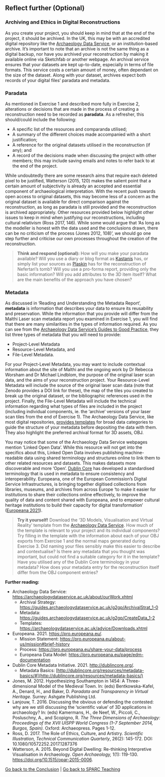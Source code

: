 ﻿## Reflect further (Optional)
### Archiving and Ethics in Digital Reconstructions
As you create your project, you should keep in mind that at the end of the project, it should be archived. In the UK, this may be with an accredited digital repository like the [Archaeology Data Service](https://archaeologydataservice.ac.uk/advice/guidelinesForDepositors.xhtml), or an institution-based archive. It’s important to note that an archive is not the same thing as a digital backup, nor have you archived your reconstruction by making it available online via Sketchfab or another webpage. An archival service ensures that your datasets are kept up-to-date, especially in terms of file formats. This service costs a certain amount of money, often dependant on the size of the dataset. Along with your dataset, archives expect both records of your digital files’ paradata and metadata. 
### Paradata
As mentioned in Exercise 1 and described more fully in Exercise 2, alterations or decisions that are made in the process of creating a reconstruction need to be recorded as **paradata**. As a refresher, this should/could include the following:

- A specific list of the resources and comparanda utilised; 
- A summary of the different choices made accompanied with a short justification; 
- A reference for the original datasets utilised in the reconstruction (if any); and
- A record of the decisions made when discussing the project with other members; this may include saving emails and notes to refer back to at the end of the project. 

While undoubtedly there are some research aims that require each deleted pixel to be justified, Watterson (2015, 120) makes the salient point that a certain amount of subjectivity is already an accepted and essential component of archaeological interpretation. With the recent push towards open access to original datasets, this may become less of a concern as the original dataset is available for direct comparison against the reconstruction, as long as paradata is still provided and the reconstruction is archived appropriately. Other resources provided below highlight other issues to keep in mind when justifying our reconstructions, including cultural relativism (Ross 2017, 146). While some would argue that ‘As long as the modeller is honest with the data used and the conclusions drawn, there can be no criticism of the process (Jones 2012, 108)’, we should go one step further and criticise our own processes throughout the creation of the reconstruction.  

>**Think and respond (optional):** How will you make your paradata available? Will you use a diary or blog format as [Kastanis](https://lazphdlog.tumblr.com/post/97204874734/rebuilding-the-rose-theatre-experiences-assumptions) has, or simply list your sources as [Plaskin](https://www.nefertaritomb.com/sources) has for the reconstruction of Nefertari’s tomb? Will you use a pro-forma report, providing only the basic information? Will you add attributes to the 3D item itself? What are the main benefits of the approach you have chosen?
### Metadata 
As discussed in ‘Reading and Understanding the Metadata Report’, **metadata** is information that describes your data to ensure its reusability and preservation. While the information that you provide will differ from the Malthi Laser scan metadata report you examined in Exercise 1, you will find that there are many similarities in the types of information required. As you can see from the [Archaeology Data Service’s Guides to Good Practice](https://guides.archaeologydataservice.ac.uk/g2gp/CreateData_1-2), they list three types of metadata that you will need to provide:

- Project-Level Metadata
- Resource-Level Metadata, and
- File-Level Metadata.

For your Project-Level Metadata, you may want to include contextual information about the site of Malthi and the ongoing work by Dr Rebecca Worsham and Dr Michael Lindblom, the purpose of the original laser scan data, and the aims of your reconstruction project. Your Resource-Level Metadata will include the source of the original laser scan data (note that Zenodo provides a DOI link for these), the map of the tiles you created to break up the original dataset, or the bibliographic references used in the project. Finally, the File-Level Metadata will include the technical information regarding what types of files are included in the project (including individual components, ie. the ‘archive’ versions of your laser scan tiles from the end of Exercise 1). The Archaeology Data Service, like most digital repositories, [provides templates](https://archaeologydataservice.ac.uk/advice/Downloads.xhtml) for broad data categories to guide the structure of your metadata before depositing the data with them. They also highlight the preferred archival format for 3D assets, OBJ.

You may notice that some of the Archaeology Data Service webpages mention ‘Linked Open Data’. While this resource will not get into the specifics about this, Linked Open Data involves publishing machine-readable data using shared terminology and structures online to link them to other related resources and datasets. This makes datasets more discoverable and more ‘Open’. [Dublin Core](http://dublincore.org/resources/metadata-basics/) has developed a standardised terminology that is used in metadata to ensure consistency and interoperability. Europeana, one of the European Commission’s Digital Service Infrastructures, is bringing together digitised collections from libraries, museums, and archives from across Europe ‘to make it easier for institutions to share their collections online effectively, to improve the quality of data and content shared with Europeana, and to empower cultural heritage institutions to build their capacity for digital transformation’ ([Europeana 2021](https://pro.europeana.eu/about-us/mission#brief-history)). 

>**Try it yourself!** Download the ‘3D Models, Visualisation and Virtual Reality’ template from the [Archaeology Data Service](https://archaeologydataservice.ac.uk/advice/Downloads.xhtml). How much of the template is relevant to your project and its individual components? Try filling in the template with the information about each of your OBJ exports from Exercise 1 and the normal maps generated during Exercise 3. Did naming your files sensibly make this easier to describe and contextualise? Is there any metadata that you thought was important, but could not find a suitable category for it in the template? Have you utilised any of the Dublin Core terminology in your metadata? How does your metadata entry for the reconstruction itself differ from the OBJ component entries?

**Further reading:**

- Archaeology Data Service: <https://archaeologydataservice.ac.uk/about/ourWork.xhtml>
  - Archival Strategy: <https://guides.archaeologydataservice.ac.uk/g2gp/ArchivalStrat_1-0>
  - Metadata: <https://guides.archaeologydataservice.ac.uk/g2gp/CreateData_1-2>
  - Templates: <https://archaeologydataservice.ac.uk/advice/Downloads.xhtml>
- Europeana. 2021. https://pro.europeana.eu/. 
  - Mission Statement: <https://pro.europeana.eu/about-us/mission#brief-history>
  - Process: <https://pro.europeana.eu/share-your-data/process>
  - Europeana Data Model: <https://pro.europeana.eu/page/edm-documentation>
- Dublin Core Metadata Initiative. 2021. <http://dublincore.org/>. 
  - Metadata Basics: [http://dublincore.org/resources/metadata-basics/#](http://dublincore.org/resources/metadata-basics/)
- Jones, M. 2012. Hypothesizing Southampton in 1454:  A Three-dimensional Model of the  Medieval Town. In: (eds) Bentkowska-Kafel, A., Denard, H., and Baker, D. *Paradata and Transparency in Virtual Heritage.* Surrey: Ashgate Publishing Ltd.
- Lanjouw, T. 2016. Discussing the obvious or defending the contested: why are we still discussing the ‘scientific value’ of 3D applications in archaeology? In: (eds) Kamermans, H., de Neef, W., Piccoli, C., Posluschny, A., and Scopigno, R. *The Three Dimensions of Archaeology: Proceedings of the XVII UISPP World Congress (1–7 September 2014, Burgos, Spain).* Oxford: Archaeopress. Pages 1-12. 
- Ross, D. 2017. The Role of Ethics, Culture, and Artistry. *Scientific Illustration, Technical Communication Quarterly*, 26(2): 145-172. DOI: 10.1080/10572252.2017.1287376
- Watterson, A. 2015. Beyond Digital Dwelling: Re-thinking Interpretive Visualisation in Archaeology. *Open Archaeology,* 1(1): 119-130. <https://doi.org/10.1515/opar-2015-0006>.

[Go back to the Conclusion](/Malthi_Conclusion.md) | [Go back to SPARC Teaching](https://github.com/ropitz/sparc_teaching)
